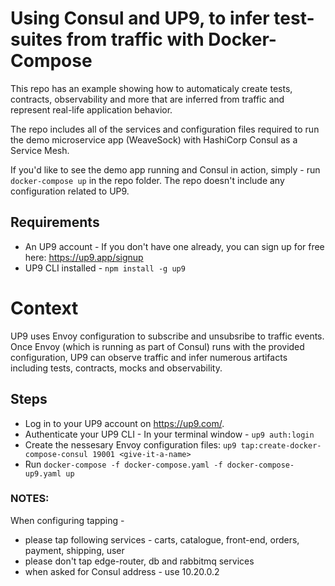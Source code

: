# Using Consul and UP9, to infer test-suites from traffic with Docker-Compose

This repo has an example showing how to automaticaly create tests, contracts, observability and more that are inferred from traffic and represent real-life application behavior. 

The repo includes all of the services and configuration files required to run the demo microservice app (WeaveSock) with HashiCorp Consul as a Service Mesh. 

If you'd like to see the demo app running and Consul in action, simply - run `docker-compose up` in the repo folder. The repo doesn't include any configuration related to UP9.


## Requirements 
* An UP9 account - If you don't have one already, you can sign up for free here: https://up9.app/signup
* UP9 CLI installed - `npm install -g up9`

# Context
UP9 uses Envoy configuration to subscribe and unsubsribe to traffic events. Once Envoy (which is running as part of Consul) runs with the provided configuration, UP9 can observe traffic and infer numerous artifacts including tests, contracts, mocks and observability.

## Steps

* Log in to your UP9 account on https://up9.com/.
* Authenticate your UP9 CLI - In your terminal window - `up9 auth:login`
* Create the nessesary Envoy configuration files: `up9 tap:create-docker-compose-consul 19001 <give-it-a-name>`
* Run `docker-compose -f docker-compose.yaml -f docker-compose-up9.yaml up`

### NOTES: 
When configuring tapping - 
* please tap following services - carts, catalogue, front-end, orders, payment, shipping, user
* please don't tap edge-router, db and rabbitmq services
* when asked for Consul address - use 10.20.0.2
